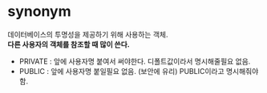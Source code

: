 # synonym


데이터베이스의 투명성을 제공하기 위해 사용하는 객체.  
**다른 사용자의 객체를 참조할 때 많이 쓴다.**  
* PRIVATE : 앞에 사용자명 붙여서 써야한다. 디폴트값이라서 명시해줄필요 없음.
* PUBLIC : 앞에 사용자명 붙일필요 없음. (보안에 유리) PUBLIC이라고 명시해줘야 함.

